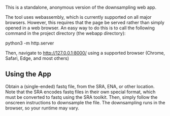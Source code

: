 This is a standalone, anonymous version of the downsampling web app.

The tool uses webassembly, which is currently supported on all major browsers. However, this requires that the page be served rather than simply opened in a web browser. An easy way to do this is to call the following command in the project directory (the webapp directory):

python3 -m http.server

Then, navigate to http://127.0.0.1:8000/ using a supported browser (Chrome, Safari, Edge, and most others)

## Using the App 

Obtain a (single-ended) fastq file, from the SRA, ENA, or other location. Note that the SRA encodes fastq files in their own special format, which must be converted to fastq using the SRA toolkit. Then, simply follow the onscreen instructions to downsample the file. The downsampling runs in the browser, so your runtime may vary.


